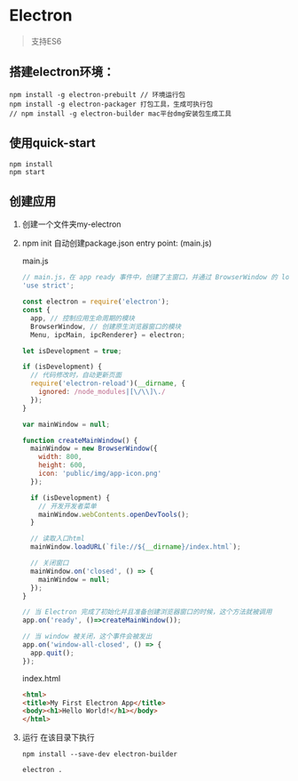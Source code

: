 # Electron
>支持ES6

## 搭建electron环境：

```shell
npm install -g electron-prebuilt // 环境运行包
npm install -g electron-packager 打包工具，生成可执行包
// npm install -g electron-builder mac平台dmg安装包生成工具
``` 

## 使用quick-start

```shell
npm install 
npm start
```

## 创建应用
1. 创建一个文件夹my-electron
2. npm init 自动创建package.json
    entry point: (main.js) 
   
    main.js
    
    ```javascript
    // main.js，在 app ready 事件中，创建了主窗口，并通过 BrowserWindow 的 loadURL 方法加载了本地目录下的 index.html 页面。在 app 的 window-all-closed 事件中，调用 app.quit 方法退出整个 App。
    'use strict';
    
    const electron = require('electron');
    const {
      app, // 控制应用生命周期的模块
      BrowserWindow, // 创建原生浏览器窗口的模块
      Menu, ipcMain, ipcRenderer} = electron;
    
    let isDevelopment = true;
    
    if (isDevelopment) {
      // 代码修改时，自动更新页面
      require('electron-reload')(__dirname, {
        ignored: /node_modules|[\/\\]\./
      });
    }
    
    var mainWindow = null;
    
    function createMainWindow() {
      mainWindow = new BrowserWindow({
        width: 800,
        height: 600,
        icon: 'public/img/app-icon.png'
      });
    
      if (isDevelopment) {
        // 开发开发者菜单
        mainWindow.webContents.openDevTools();
      }
    
      // 读取入口html
      mainWindow.loadURL(`file://${__dirname}/index.html`);
    
      // 关闭窗口
      mainWindow.on('closed', () => {
        mainWindow = null;
      });
    }
    
    // 当 Electron 完成了初始化并且准备创建浏览器窗口的时候，这个方法就被调用
    app.on('ready', ()=>createMainWindow());
    
    // 当 window 被关闭，这个事件会被发出
    app.on('window-all-closed', () => {
      app.quit();
    });
    ```

    index.html
   
    ```html
    <html>
    <title>My First Electron App</title>
    <body><h1>Hello World!</h1></body>
    </html>
    ```
    
3. 运行
    在该目录下执行
    
    ```shell
    npm install --save-dev electron-builder
    
    electron .
    ```    
  

